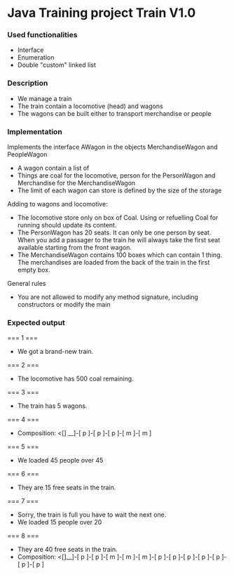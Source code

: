 # Java Training project Train V1.0

### Used functionalities
- Interface
- Enumeration
- Double "custom" linked list

### Description
- We manage a train
- The train contain a locomotive (head) and wagons
- The wagons can be built either to transport merchandise or people

### Implementation
Implements the interface AWagon in the objects MerchandiseWagon and PeopleWagon
- A wagon contain a list of <Things>
- Things are coal for the locomotive, person for the PersonWagon and Merchandise for the MerchandiseWagon
- The limit of <Things> each wagon can store is defined by the size of the storage

Adding <things> to wagons and locomotive:
- The locomotive store only on box of Coal. Using or refuelling Coal for running should update its content.
- The PersonWagon has 20 seats. It can only be one person by seat. When you add a passager to the train he will always take the first seat available starting from the front wagon.
- The MerchandiseWagon contains 100 boxes which can contain 1 thing. The merchandises are loaded from the back of the train in the first empty box.

General rules
- You are not allowed to modify any method signature, including constructors or modify the main

### Expected output

=== 1 ===
- We got a brand-new train.

=== 2 ===
- The locomotive has 500 coal remaining.

=== 3 ===
- The train has 5 wagons.

=== 4 ===
- Composition: <[] __]-[ p ]-[ p ]-[ p ]-[ m ]-[ m ]

=== 5 ===
- We loaded 45 people over 45

=== 6 ===
- They are 15 free seats in the train.

=== 7 ===
- Sorry, the train is full you have to wait the next one.
- We loaded 15 people over 20

=== 8 ===
- They are 40 free seats in the train.
- Composition: <[]__]-[ p ]-[ p ]-[ m ]-[ m ]-[ m ]-[ p ]-[ p ]-[ p ]-[ p ]-[ p ]-[ p ]-[ p ]